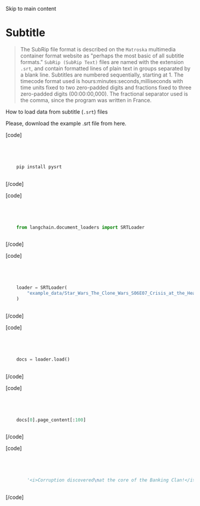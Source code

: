 

Skip to main content

# Subtitle

> The SubRip file format is described on the `Matroska` multimedia container format website as "perhaps the most basic of all subtitle formats." `SubRip (SubRip Text)` files are named with the
> extension `.srt`, and contain formatted lines of plain text in groups separated by a blank line. Subtitles are numbered sequentially, starting at 1. The timecode format used is
> hours:minutes:seconds,milliseconds with time units fixed to two zero-padded digits and fractions fixed to three zero-padded digits (00:00:00,000). The fractional separator used is the comma, since
> the program was written in France.

How to load data from subtitle (`.srt`) files

Please, download the example .srt file from here.

[code]
```python




    pip install pysrt  
    


```
[/code]


[code]
```python




    from langchain.document_loaders import SRTLoader  
    


```
[/code]


[code]
```python




    loader = SRTLoader(  
        "example_data/Star_Wars_The_Clone_Wars_S06E07_Crisis_at_the_Heart.srt"  
    )  
    


```
[/code]


[code]
```python




    docs = loader.load()  
    


```
[/code]


[code]
```python




    docs[0].page_content[:100]  
    


```
[/code]


[code]
```python




        '<i>Corruption discovered\nat the core of the Banking Clan!</i> <i>Reunited, Rush Clovis\nand Senator A'  
    


```
[/code]


